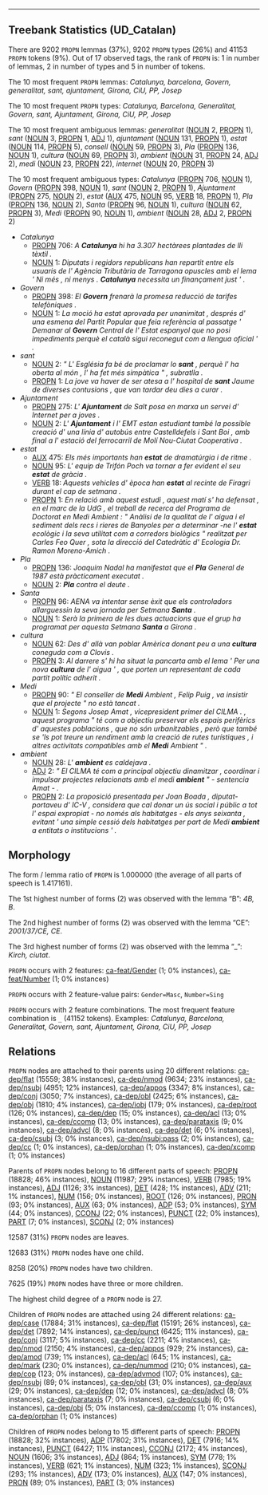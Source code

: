 

--------------------------------------------------------------------------------

## Treebank Statistics (UD_Catalan)

There are 9202 `PROPN` lemmas (37%), 9202 `PROPN` types (26%) and 41153 `PROPN` tokens (9%).
Out of 17 observed tags, the rank of `PROPN` is: 1 in number of lemmas, 2 in number of types and 5 in number of tokens.

The 10 most frequent `PROPN` lemmas: <em>Catalunya, barcelona, Govern, generalitat, sant, ajuntament, Girona, CiU, PP, Josep</em>

The 10 most frequent `PROPN` types:  <em>Catalunya, Barcelona, Generalitat, Govern, sant, Ajuntament, Girona, CiU, PP, Josep</em>

The 10 most frequent ambiguous lemmas: <em>generalitat</em> ([NOUN]() 2, [PROPN]() 1), <em>sant</em> ([NOUN]() 3, [PROPN]() 1, [ADJ]() 1), <em>ajuntament</em> ([NOUN]() 131, [PROPN]() 1), <em>estat</em> ([NOUN]() 114, [PROPN]() 5), <em>consell</em> ([NOUN]() 59, [PROPN]() 3), <em>Pla</em> ([PROPN]() 136, [NOUN]() 1), <em>cultura</em> ([NOUN]() 69, [PROPN]() 3), <em>ambient</em> ([NOUN]() 31, [PROPN]() 24, [ADJ]() 2), <em>medi</em> ([NOUN]() 23, [PROPN]() 22), <em>internet</em> ([NOUN]() 20, [PROPN]() 3)

The 10 most frequent ambiguous types:  <em>Catalunya</em> ([PROPN]() 706, [NOUN]() 1), <em>Govern</em> ([PROPN]() 398, [NOUN]() 1), <em>sant</em> ([NOUN]() 2, [PROPN]() 1), <em>Ajuntament</em> ([PROPN]() 275, [NOUN]() 2), <em>estat</em> ([AUX]() 475, [NOUN]() 95, [VERB]() 18, [PROPN]() 1), <em>Pla</em> ([PROPN]() 136, [NOUN]() 2), <em>Santa</em> ([PROPN]() 96, [NOUN]() 1), <em>cultura</em> ([NOUN]() 62, [PROPN]() 3), <em>Medi</em> ([PROPN]() 90, [NOUN]() 1), <em>ambient</em> ([NOUN]() 28, [ADJ]() 2, [PROPN]() 2)


* <em>Catalunya</em>
  * [PROPN]() 706: <em>A <b>Catalunya</b> hi ha 3.307 hectàrees plantades de lli tèxtil .</em>
  * [NOUN]() 1: <em>Diputats i regidors republicans han repartit entre els usuaris de l' Agència Tributària de Tarragona opuscles amb el lema ' Ni més , ni menys . <b>Catalunya</b> necessita un finançament just ' .</em>
* <em>Govern</em>
  * [PROPN]() 398: <em>El <b>Govern</b> frenarà la promesa reducció de tarifes telefòniques .</em>
  * [NOUN]() 1: <em>La moció ha estat aprovada per unanimitat , després d' una esmena del Partit Popular que feia referència al passatge ' Demanar al <b>Govern</b> Central de l' Estat espanyol que no posi impediments perquè el català sigui reconegut com a llengua oficial ' .</em>
* <em>sant</em>
  * [NOUN]() 2: <em>" L' Església fa bé de proclamar lo <b>sant</b> , perquè l' ha oberta al món , l' ha fet més simpàtica " , subratlla .</em>
  * [PROPN]() 1: <em>La jove va haver de ser atesa a l' hospital de <b>sant</b> Jaume de diverses contusions , que van tardar deu dies a curar .</em>
* <em>Ajuntament</em>
  * [PROPN]() 275: <em>L' <b>Ajuntament</b> de Salt posa en marxa un servei d' Internet per a joves .</em>
  * [NOUN]() 2: <em>L' <b>Ajuntament</b> i l' EMT estan estudiant també la possible creació d' una línia d' autobús entre Castelldefels i Sant Boi , amb final a l' estació del ferrocarril de Molí Nou-Ciutat Cooperativa .</em>
* <em>estat</em>
  * [AUX]() 475: <em>Els més importants han <b>estat</b> de dramatúrgia i de ritme .</em>
  * [NOUN]() 95: <em>L' equip de Trifón Poch va tornar a fer evident el seu <b>estat</b> de gràcia .</em>
  * [VERB]() 18: <em>Aquests vehicles d' època han <b>estat</b> al recinte de Firagri durant el cap de setmana .</em>
  * [PROPN]() 1: <em>En relació amb aquest estudi , aquest matí s' ha defensat , en el marc de la UdG , el treball de recerca del Programa de Doctorat en Medi Ambient : " Anàlisi de la qualitat de l' aigua i el sediment dels recs i rieres de Banyoles per a determinar -ne l' <b>estat</b> ecològic i la seva utilitat com a corredors biològics " realitzat per Carles Feo Quer , sota la direcció del Catedràtic d' Ecologia Dr. Ramon Moreno-Amich .</em>
* <em>Pla</em>
  * [PROPN]() 136: <em>Joaquim Nadal ha manifestat que el <b>Pla</b> General de 1987 està pràcticament executat .</em>
  * [NOUN]() 2: <em><b>Pla</b> contra el deute .</em>
* <em>Santa</em>
  * [PROPN]() 96: <em>AENA va intentar sense èxit que els controladors allarguessin la seva jornada per Setmana <b>Santa</b> .</em>
  * [NOUN]() 1: <em>Serà la primera de les dues actuacions que el grup ha programat per aquesta Setmana <b>Santa</b> a Girona .</em>
* <em>cultura</em>
  * [NOUN]() 62: <em>Des d' allà van poblar Amèrica donant peu a una <b>cultura</b> coneguda com a Clovis .</em>
  * [PROPN]() 3: <em>Al darrere s' hi ha situat la pancarta amb el lema ' Per una nova <b>cultura</b> de l' aigua ' , que porten un representant de cada partit polític adherit .</em>
* <em>Medi</em>
  * [PROPN]() 90: <em>" El conseller de <b>Medi</b> Ambient , Felip Puig , va insistir que el projecte " no està tancat .</em>
  * [NOUN]() 1: <em>Segons Josep Amat , vicepresident primer del CILMA . , aquest programa " té com a objectiu preservar els espais perifèrics d' aquestes poblacions , que no són urbanitzables , però que també se 'ls pot treure un rendiment amb la creació de rutes turístiques , i altres activitats compatibles amb el <b>Medi</b> Ambient " .</em>
* <em>ambient</em>
  * [NOUN]() 28: <em>L' <b>ambient</b> es caldejava .</em>
  * [ADJ]() 2: <em>" El CILMA té com a principal objectiu dinamitzar , coordinar i impulsar projectes relacionats amb el medi <b>ambient</b> " - sentencia Amat - .</em>
  * [PROPN]() 2: <em>La proposició presentada per Joan Boada , diputat-portaveu d' IC-V , considera que cal donar un ús social i públic a tot l' espai expropiat - no només als habitatges - els anys seixanta , evitant ' una simple cessió dels habitatges per part de Medi <b>ambient</b> a entitats o institucions ' .</em>

## Morphology

The form / lemma ratio of `PROPN` is 1.000000 (the average of all parts of speech is 1.417161).

The 1st highest number of forms (2) was observed with the lemma “B”: <em>4B, B</em>.

The 2nd highest number of forms (2) was observed with the lemma “CE”: <em>2001/37/CE, CE</em>.

The 3rd highest number of forms (2) was observed with the lemma “_”: <em>Kirch, ciutat</em>.

`PROPN` occurs with 2 features: [ca-feat/Gender]() (1; 0% instances), [ca-feat/Number]() (1; 0% instances)

`PROPN` occurs with 2 feature-value pairs: `Gender=Masc`, `Number=Sing`

`PROPN` occurs with 2 feature combinations.
The most frequent feature combination is `_` (41152 tokens).
Examples: <em>Catalunya, Barcelona, Generalitat, Govern, sant, Ajuntament, Girona, CiU, PP, Josep</em>


## Relations

`PROPN` nodes are attached to their parents using 20 different relations: [ca-dep/flat]() (15559; 38% instances), [ca-dep/nmod]() (9634; 23% instances), [ca-dep/nsubj]() (4951; 12% instances), [ca-dep/appos]() (3347; 8% instances), [ca-dep/conj]() (3050; 7% instances), [ca-dep/obl]() (2425; 6% instances), [ca-dep/obj]() (1810; 4% instances), [ca-dep/iobj]() (179; 0% instances), [ca-dep/root]() (126; 0% instances), [ca-dep/dep]() (15; 0% instances), [ca-dep/acl]() (13; 0% instances), [ca-dep/ccomp]() (13; 0% instances), [ca-dep/parataxis]() (9; 0% instances), [ca-dep/advcl]() (8; 0% instances), [ca-dep/det]() (6; 0% instances), [ca-dep/csubj]() (3; 0% instances), [ca-dep/nsubj:pass]() (2; 0% instances), [ca-dep/cc]() (1; 0% instances), [ca-dep/orphan]() (1; 0% instances), [ca-dep/xcomp]() (1; 0% instances)

Parents of `PROPN` nodes belong to 16 different parts of speech: [PROPN]() (18828; 46% instances), [NOUN]() (11987; 29% instances), [VERB]() (7985; 19% instances), [ADJ]() (1126; 3% instances), [DET]() (428; 1% instances), [ADV]() (211; 1% instances), [NUM]() (156; 0% instances), [ROOT]() (126; 0% instances), [PRON]() (93; 0% instances), [AUX]() (63; 0% instances), [ADP]() (53; 0% instances), [SYM]() (44; 0% instances), [CCONJ]() (22; 0% instances), [PUNCT]() (22; 0% instances), [PART]() (7; 0% instances), [SCONJ]() (2; 0% instances)

12587 (31%) `PROPN` nodes are leaves.

12683 (31%) `PROPN` nodes have one child.

8258 (20%) `PROPN` nodes have two children.

7625 (19%) `PROPN` nodes have three or more children.

The highest child degree of a `PROPN` node is 27.

Children of `PROPN` nodes are attached using 24 different relations: [ca-dep/case]() (17884; 31% instances), [ca-dep/flat]() (15191; 26% instances), [ca-dep/det]() (7892; 14% instances), [ca-dep/punct]() (6425; 11% instances), [ca-dep/conj]() (3117; 5% instances), [ca-dep/cc]() (2211; 4% instances), [ca-dep/nmod]() (2150; 4% instances), [ca-dep/appos]() (929; 2% instances), [ca-dep/amod]() (739; 1% instances), [ca-dep/acl]() (645; 1% instances), [ca-dep/mark]() (230; 0% instances), [ca-dep/nummod]() (210; 0% instances), [ca-dep/cop]() (123; 0% instances), [ca-dep/advmod]() (107; 0% instances), [ca-dep/nsubj]() (89; 0% instances), [ca-dep/obl]() (31; 0% instances), [ca-dep/aux]() (29; 0% instances), [ca-dep/dep]() (12; 0% instances), [ca-dep/advcl]() (8; 0% instances), [ca-dep/parataxis]() (7; 0% instances), [ca-dep/csubj]() (6; 0% instances), [ca-dep/obj]() (5; 0% instances), [ca-dep/ccomp]() (1; 0% instances), [ca-dep/orphan]() (1; 0% instances)

Children of `PROPN` nodes belong to 15 different parts of speech: [PROPN]() (18828; 32% instances), [ADP]() (17802; 31% instances), [DET]() (7916; 14% instances), [PUNCT]() (6427; 11% instances), [CCONJ]() (2172; 4% instances), [NOUN]() (1606; 3% instances), [ADJ]() (864; 1% instances), [SYM]() (778; 1% instances), [VERB]() (621; 1% instances), [NUM]() (323; 1% instances), [SCONJ]() (293; 1% instances), [ADV]() (173; 0% instances), [AUX]() (147; 0% instances), [PRON]() (89; 0% instances), [PART]() (3; 0% instances)

